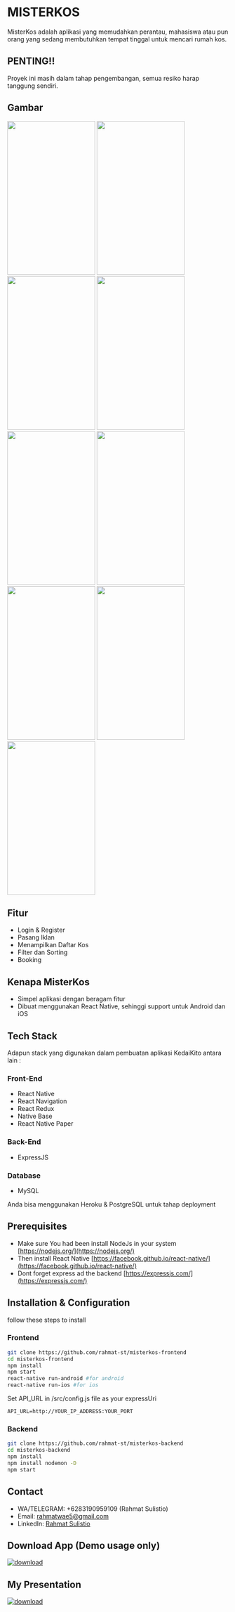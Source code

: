 # MISTERKOS

MisterKos adalah aplikasi yang memudahkan perantau, mahasiswa atau pun orang yang sedang membutuhkan tempat tinggal untuk mencari rumah kos.

## PENTING!!

Proyek ini masih dalam tahap pengembangan, semua resiko harap tanggung sendiri.

## Gambar

<p float="left">
<img src="https://res.cloudinary.com/rahmat-st/image/upload/v1568603990/MisterKos/splash.jpg" width="200" height="350"/>
<img src="https://res.cloudinary.com/rahmat-st/image/upload/v1568603990/MisterKos/login.jpg" width="200" height="350"/>
<img src="https://res.cloudinary.com/rahmat-st/image/upload/v1568603990/MisterKos/register.jpg" width="200" height="350"/>
<img src="https://res.cloudinary.com/rahmat-st/image/upload/v1568603990/MisterKos/home.jpg" width="200" height="350"/>
<img src="https://res.cloudinary.com/rahmat-st/image/upload/v1568603990/MisterKos/profile.jpg" width="200" height="350"/>
<img src="https://res.cloudinary.com/rahmat-st/image/upload/v1568603990/MisterKos/add-offer.jpg" width="200" height="350"/>
<img src="https://res.cloudinary.com/rahmat-st/image/upload/v1568603990/MisterKos/list-kos.jpg" width="200" height="350"/>
<img src="https://res.cloudinary.com/rahmat-st/image/upload/v1568603990/MisterKos/detail-kos.jpg" width="200" height="350"/>
<img src="https://res.cloudinary.com/rahmat-st/image/upload/v1568603990/MisterKos/booking.jpg" width="200" height="350"/>
</p>

## Fitur

- Login & Register
- Pasang Iklan
- Menampilkan Daftar Kos
- Filter dan Sorting
- Booking

## Kenapa MisterKos

- Simpel aplikasi dengan beragam fitur
- Dibuat menggunakan React Native, sehinggi support untuk Android dan iOS


## Tech Stack

Adapun stack yang digunakan dalam pembuatan aplikasi KedaiKito antara lain :
### Front-End
  * React Native
  * React Navigation
  * React Redux
  * Native Base
  * React Native Paper
### Back-End
  * ExpressJS
### Database
  * MySQL

Anda bisa menggunakan Heroku & PostgreSQL untuk tahap deployment

## Prerequisites

- Make sure You had been install NodeJs in your system [https://nodejs.org/](https://nodejs.org/)
- Then install React Native [https://facebook.github.io/react-native/](https://facebook.github.io/react-native/)
- Dont forget express ad the backend [https://expressjs.com/](https://expressjs.com/)

## Installation & Configuration

follow these steps to install

### Frontend

```bash
git clone https://github.com/rahmat-st/misterkos-frontend
cd misterkos-frontend
npm install
npm start
react-native run-android #for android
react-native run-ios #for ios
```

Set API_URL in /src/config.js file as your expressUri

```env
API_URL=http://YOUR_IP_ADDRESS:YOUR_PORT
```

### Backend

```bash
git clone https://github.com/rahmat-st/misterkos-backend
cd misterkos-backend
npm install
npm install nodemon -D
npm start
```

## Contact

- WA/TELEGRAM: +6283190959109 (Rahmat Sulistio)
- Email: [rahmatwae5@gmail.com](mailto:rahmatwae5@gmail.com)
- LinkedIn: [Rahmat Sulistio](https://www.linkedin.com/in/rahmat-st/)

## Download App (Demo usage only)

[![download](https://camo.githubusercontent.com/a9c59dcbf62ec123e8bb099fb473ad30554d70e6/68747470733a2f2f69312e77702e636f6d2f61706b6d6f6473696f732e636f6d2f77702d636f6e74656e742f75706c6f6164732f323031382f31322f446f776e6c6f61642d496e66696e6974652d44657369676e2d332e342e31302d41706b2e706e67 "Download")]()

## My Presentation

[![download](https://irp-cdn.multiscreensite.com/c3e19046/dms3rep/multi/mobile/pdf.png "Download")]()
